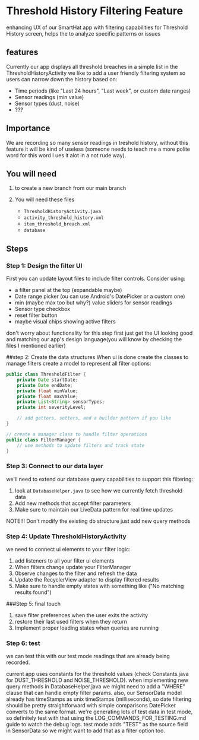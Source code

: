 # Threshold History Filtering Feature 





enhancing UX of our SmartHat app with filtering capabilities for Threshold History screen, helps the to analyze specific patterns or issues 

## features 

Currently our app displays all threshold breaches in a simple list in the ThresholdHistoryActivity we like to add a user friendly filtering system so users can narrow down the history based on:

- Time periods (like "Last 24 hours", "Last week", or custom date ranges)
- Sensor readings (min value)
- Sensor types (dust, noise)
- ???



## Importance
We are recording so many sensor readings in treshold history, without this feature it will be kind of useless (someone needs to teach me a more polite word for this word I ues it alot in a not rude way). 



## You will need



1. to create a new branch from our main branch

2. You will need these files
   - `ThresholdHistoryActivity.java`
   - `activity_threshold_history.xml`
   - `item_threshold_breach.xml`
   - `database` 

## Steps

### Step 1: Design the filter UI

First you can update layout files to include filter controls. Consider using:

- a filter panel at the top (expandable maybe)
- Date range picker (ou can use Android's DatePicker or a custom one)
- min (maybe max too but why?) value sliders for sensor readings
- Sensor type checkbox
- reset filter button
- maybe visual chips showing active filters 

don't worry about functionality for this step first just get the UI looking good and matching our app's design language(you will know by checking the files I mentioned earlier)

##step 2: Create the data structures 
When ui is done create the classes to manage filters create a model to represent all filter options:

```java
public class ThresholdFilter {
    private Date startDate;
    private Date endDate;
    private float minValue;
    private float maxValue;
    private List<String> sensorTypes;
    private int severityLevel;

    // add getters, setters, and a builder pattern if you like
}

// create a manager class to handle filter operations
public class FilterManager {
    // use methods to update filters and track state
}
```

### Step 3: Connect to our data layer 

we'll need to extend our database query capabilities to support this filtering:


1. look at `DatabaseHelper.java` to see how we currently fetch threshold data
2. Add new methods that accept filter parameters 
3. Make sure to maintain our LiveData pattern for real time updates

NOTE!!!
Don't modify the existing db structure just add new query methods

### Step 4: Update ThresholdHistoryActivity

we need to connect ui elements to your filter logic:

1. add listeners to all your filter ui elements
2. When filters change update your FilterManager
3. 0bserve changes to the filter and refresh the data
4. Update the RecyclerView adapter to display filtered results
5. Make sure to handle empty states with something like ("No matching results found")

###Step 5: final touch

1. save filter preferences when the user exits the activity
2. restore their last used filters when they return 
3. Implement proper loading states when queries are running 

### Step 6: test

we can test this with our test mode readings that are already being recorded. 


current app uses constants for the threshold values (check Constants.java for DUST_THRESHOLD and NOISE_THRESHOLD). when implementing new query methods in DatabaseHelper.java we might need to add a "WHERE" clause that can handle empty filter params. also, our SensorData model already has timeStamps as unix timeStamps (milliseconds), so date filtering should be pretty straightforward with simple comparisons DatePicker converts to the same format.  we're generating lots of test data in test mode, so definitely test with that using the LOG_COMMANDS_FOR_TESTING.md guide to watch the debug logs. test mode adds "TEST" as the source field in SensorData so we might want to add that as a filter option too.








